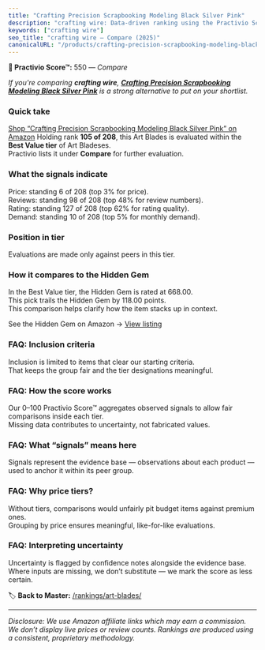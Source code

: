 ```yaml
---
title: "Crafting Precision Scrapbooking Modeling Black Silver Pink"
description: "crafting wire: Data-driven ranking using the Practivio Score™. Positioned by quality, value, demand, findability, momentum."
keywords: ["crafting wire"]
seo_title: "crafting wire — Compare (2025)"
canonicalURL: "/products/crafting-precision-scrapbooking-modeling-black-silver-pink-B0D3XDV2RD/"
---
```


**🛒 Practivio Score™:** 550 — _Compare_


*If you're comparing **crafting wire**, **[Crafting Precision Scrapbooking Modeling Black Silver Pink](https://www.amazon.com/dp/B0D3XDV2RD?tag=practivio-20)** is a strong alternative to put on your shortlist.*
### Quick take
[Shop “Crafting Precision Scrapbooking Modeling Black Silver Pink” on Amazon](https://www.amazon.com/dp/B0D3XDV2RD?tag=practivio-20)
Holding rank **105 of 208**, this Art Blades is evaluated within the **Best Value tier** of Art Bladeses.  
Practivio lists it under **Compare** for further evaluation.

### What the signals indicate
Price: standing 6 of 208 (top 3% for price).  
Reviews: standing 98 of 208 (top 48% for review numbers).  
Rating: standing 127 of 208 (top 62% for rating quality).  
Demand: standing 10 of 208 (top 5% for monthly demand).

### Position in tier
Evaluations are made only against peers in this tier.

### How it compares to the Hidden Gem
In the Best Value tier, the Hidden Gem is rated at 668.00.  
This pick trails the Hidden Gem by 118.00 points.  
This comparison helps clarify how the item stacks up in context.  

See the Hidden Gem on Amazon → [View listing](https://www.amazon.com/dp/B07LB6YM44?tag=practivio-20)

### FAQ: Inclusion criteria
Inclusion is limited to items that clear our starting criteria.  
That keeps the group fair and the tier designations meaningful.

### FAQ: How the score works
Our 0–100 Practivio Score™ aggregates observed signals to allow fair comparisons inside each tier.  
Missing data contributes to uncertainty, not fabricated values.

### FAQ: What “signals” means here
Signals represent the evidence base — observations about each product — used to anchor it within its peer group.

### FAQ: Why price tiers?
Without tiers, comparisons would unfairly pit budget items against premium ones.  
Grouping by price ensures meaningful, like-for-like evaluations.

### FAQ: Interpreting uncertainty
Uncertainty is flagged by confidence notes alongside the evidence base.  
Where inputs are missing, we don’t substitute — we mark the score as less certain.

<!-- Missing template for Compare/CompareWithinPriceClass -->


🏷️ **Back to Master:** [/rankings/art-blades/](/rankings/art-blades/)

---
_Disclosure: We use Amazon affiliate links which may earn a commission. We don’t display live prices or review counts. Rankings are produced using a consistent, proprietary methodology._
